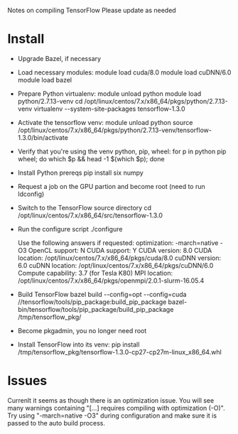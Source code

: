 Notes on compiling TensorFlow
Please update as needed

# Install

- Upgrade Bazel, if necessary

- Load necessary modules:
    module load cuda/8.0
    module load cuDNN/6.0
    module load bazel

- Prepare Python virtualenv:
    module unload python
    module load python/2.7.13-venv
    cd /opt/linux/centos/7.x/x86_64/pkgs/python/2.7.13-venv
    virtualenv --system-site-packages tensorflow-1.3.0

- Activate the tensorflow venv:
    module unload python
    source /opt/linux/centos/7.x/x86_64/pkgs/python/2.7.13-venv/tensorflow-1.3.0/bin/activate

- Verify that you're using the venv python, pip, wheel:
    for p in python pip wheel; do which $p && head -1 $(which $p); done

- Install Python prereqs
    pip install six numpy

- Request a job on the GPU partion and become root (need to run ldconfig)

- Switch to the TensorFlow source directory
    cd /opt/linux/centos/7.x/x86_64/src/tensorflow-1.3.0

- Run the configure script
    ./configure
    
    Use the following answers if requested:
    optimization: -march=native -O3
    OpenCL support: N
    CUDA support: Y
    CUDA version: 8.0
    CUDA location: /opt/linux/centos/7.x/x86_64/pkgs/cuda/8.0
    cuDNN version: 6.0
    cuDNN location: /opt/linux/centos/7.x/x86_64/pkgs/cuDNN/6.0
    Compute capability: 3.7 (for Tesla K80)
    MPI location: /opt/linux/centos/7.x/x86_64/pkgs/openmpi/2.0.1-slurm-16.05.4

- Build TensorFlow
    bazel build --config=opt --config=cuda //tensorflow/tools/pip_package:build_pip_package
    bazel-bin/tensorflow/tools/pip_package/build_pip_package /tmp/tensorflow_pkg/

- Become pkgadmin, you no longer need root

- Install TensorFlow into its venv:
    pip install /tmp/tensorflow_pkg/tensorflow-1.3.0-cp27-cp27m-linux_x86_64.whl

# Issues
Currenlt it seems as though there is an optimization issue.
You will see many warnings containing "[...] requires compiling with optimization (-O)".
Try using "-march=native -O3" during configuration and make sure it is passed to the auto build process.

